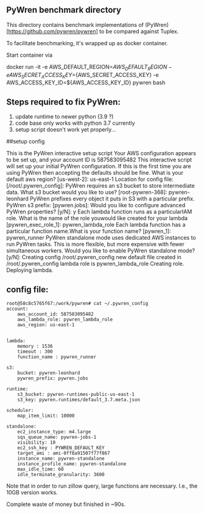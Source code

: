 ## PyWren benchmark directory

This directory contains benchmark implementations of (PyWren)[https://github.com/pywren/pywren] to be compared against Tuplex.

To facilitate benchmarking, it's wrapped up as docker container.

Start container via

docker run -it -e AWS_DEFAULT_REGION=${AWS_DEFAULT_REGION} -e AWS_SECRET_ACCESS_KEY=${AWS_SECRET_ACCESS_KEY} -e AWS_ACCESS_KEY_ID=${AWS_ACCESS_KEY_ID} pywren bash


## Steps required to fix PyWren:

1. update runtime to newer python (3.9 ?)
2. code base only works with python 3.7 currently
3. setup script doesn't work yet properly...


##setup config

This is the PyWren interactive setup script
Your AWS configuration appears to be set up, and your account ID is 587583095482
This interactive script will set up your initial PyWren configuration.
If this is the first time you are using PyWren then accepting the defaults should be fine.
What is your default aws region? [us-west-2]: us-east-1
Location for config file:  [/root/.pywren_config]:
PyWren requires an s3 bucket to store intermediate data. What s3 bucket would you like to use? [root-pywren-368]: pywren-leonhard
PyWren prefixes every object it puts in S3 with a particular prefix.
PyWren s3 prefix:  [pywren.jobs]:
Would you like to configure advanced PyWren properties? [y/N]: y
Each lambda function runs as a particularIAM role. What is the name of the role youwould like created for your lambda [pywren_exec_role_1]: pywren_lambda_role
Each lambda function has a particular function name.What is your function name? [pywren_1]: pywren_runner
PyWren standalone mode uses dedicated AWS instances to run PyWren tasks. This is more flexible, but more expensive with fewer simultaneous workers.
Would you like to enable PyWren standalone mode? [y/N]:
Creating config /root/.pywren_config
new default file created in /root/.pywren_config
lambda role is pywren_lambda_role
Creating role.
Deploying lambda.



## config file:
```
root@58c8c5765f67:/work/pywren# cat ~/.pywren_config
account:
    aws_account_id: 587583095482
    aws_lambda_role: pywren_lambda_role
    aws_region: us-east-1


lambda:
    memory : 1536
    timeout : 300
    function_name : pywren_runner

s3:
    bucket: pywren-leonhard
    pywren_prefix: pywren.jobs

runtime:
    s3_bucket: pywren-runtimes-public-us-east-1
    s3_key: pywren.runtimes/default_3.7.meta.json

scheduler:
    map_item_limit: 10000

standalone:
    ec2_instance_type: m4.large
    sqs_queue_name: pywren-jobs-1
    visibility: 10
    ec2_ssh_key : PYWREN_DEFAULT_KEY
    target_ami : ami-0ff8a91507f77f867
    instance_name: pywren-standalone
    instance_profile_name: pywren-standalone
    max_idle_time: 60
    idle_terminate_granularity: 3600
```



Note that in order to run zillow query, large functions are necessary. I.e., the 10GB version works.

Complete waste of money but finished in ~90s.